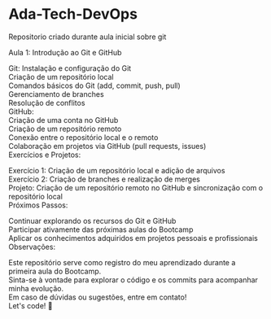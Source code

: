 # Ada-Tech-DevOps
Repositorio criado durante aula inicial sobre git 

Aula 1: Introdução ao Git e GitHub

Git:
Instalação e configuração do Git  
Criação de um repositório local  
Comandos básicos do Git (add, commit, push, pull)  
Gerenciamento de branches  
Resolução de conflitos  
GitHub:  
Criação de uma conta no GitHub  
Criação de um repositório remoto  
Conexão entre o repositório local e o remoto  
Colaboração em projetos via GitHub (pull requests, issues)  
Exercícios e Projetos:  

Exercício 1: Criação de um repositório local e adição de arquivos  
Exercício 2: Criação de branches e realização de merges  
Projeto: Criação de um repositório remoto no GitHub e sincronização com o repositório local  
Próximos Passos:  

Continuar explorando os recursos do Git e GitHub  
Participar ativamente das próximas aulas do Bootcamp  
Aplicar os conhecimentos adquiridos em projetos pessoais e profissionais  
Observações:  

Este repositório serve como registro do meu aprendizado durante a primeira aula do Bootcamp.  
Sinta-se à vontade para explorar o código e os commits para acompanhar minha evolução.  
Em caso de dúvidas ou sugestões, entre em contato!  
Let's code! 🚀  
